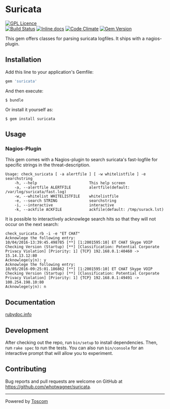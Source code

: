 # Suricata

[![GPL Licence](https://badges.frapsoft.com/os/gpl/gpl.png?v=103)](https://github.com/whotwagner/suricata/blob/master/LICENSE.txt)  
[![Build Status](https://travis-ci.org/whotwagner/suricata.svg?branch=master)](https://travis-ci.org/whotwagner/suricata)
[![Inline docs](http://inch-ci.org/github/whotwagner/suricata.svg?branch=master)](http://inch-ci.org/github/whotwagner/suricata)
[![Code Climate](https://codeclimate.com/github/whotwagner/suricata/badges/gpa.svg)](https://codeclimate.com/github/whotwagner/suricata)
[![Gem Version](https://badge.fury.io/rb/suricata.svg)](https://badge.fury.io/rb/mindwave)

This gem offers classes for parsing suricata logfiles. It ships with a nagios-plugin.

## Installation

Add this line to your application's Gemfile:

```ruby
gem 'suricata'
```

And then execute:

    $ bundle

Or install it yourself as:

    $ gem install suricata

## Usage

### Nagios-Plugin

This gem comes with a Nagios-plugin to search suricata's fast-logfile for specific strings in the threat-description.

```
Usage: check_suricata [ -a alertfile ] [ -w whitelistfile ] -e searchstring
    -h, --help                       This help screen
    -a, --alertfile ALERTFILE        alertfile(default: /var/log/suricata/fast.log)
    -w, --whitelist WHITELISTFILE    whitelistfile
    -e, --search STRING              searchstring
    -i, --interactive                interactive
    -k, --ackfile ACKFILE            ackfile(default: /tmp/surack.lst)
```

It is possible to interactively acknowlege search hits so that they will not occur on the next search:
```
check_suricata.rb -i -e "ET CHAT"                                                                                                                                               
Acknowlege the following entry:
10/04/2016-13:39:45.498785 [**] [1:2001595:10] ET CHAT Skype VOIP Checking Version (Startup) [**] [Classification: Potential Corporate Privacy Violation] [Priority: 1] {TCP} 192.168.0.1:40460 -> 15.14.13.12:80
Acknowlege(y|n): y
Acknowlege the following entry:
10/05/2016-09:25:01.186862 [**] [1:2001595:10] ET CHAT Skype VOIP Checking Version (Startup) [**] [Classification: Potential Corporate Privacy Violation] [Priority: 1] {TCP} 192.168.0.1:49491 -> 100.254.198.10:80
Acknowlege(y|n): n
```

## Documentation

[rubydoc.info](http://www.rubydoc.info/github/whotwagner/suricata/master)


## Development

After checking out the repo, run `bin/setup` to install dependencies. Then, run `rake spec` to run the tests. You can also run `bin/console` for an interactive prompt that will allow you to experiment.


## Contributing

Bug reports and pull requests are welcome on GitHub at https://github.com/whotwagner/suricata.


---

Powered by [Toscom](http://www.toscom.at)
